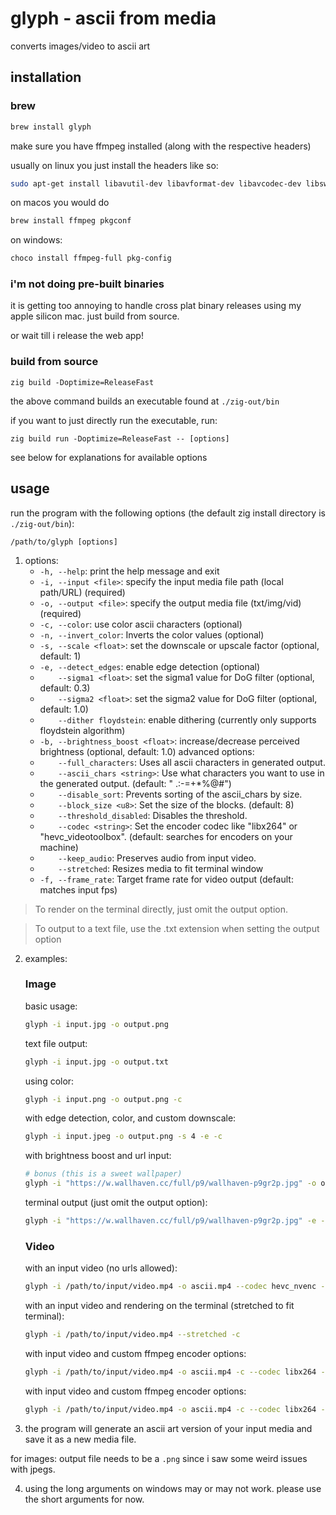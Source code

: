 # glyph - ascii from media

converts images/video to ascii art

## installation

### brew
```bash
brew install glyph
```

make sure you have ffmpeg installed (along with the respective headers)

usually on linux you just install the headers like so:
```bash
sudo apt-get install libavutil-dev libavformat-dev libavcodec-dev libswscale-dev
```

on macos you would do
```bash
brew install ffmpeg pkgconf
```

on windows:
```bash
choco install ffmpeg-full pkg-config
```


### i'm not doing pre-built binaries

it is getting too annoying to handle cross plat binary releases using my apple silicon mac. just build from source.

or wait till i release the web app!

### build from source

`zig build -Doptimize=ReleaseFast`

the above command builds an executable found at `./zig-out/bin`

if you want to just directly run the executable, run:

`zig build run -Doptimize=ReleaseFast -- [options]`

see below for explanations for available options

## usage

run the program with the following options (the default zig install directory is `./zig-out/bin`):
   ```
   /path/to/glyph [options]
   ```
1. options:
   - `-h, --help`: print the help message and exit
   - `-i, --input <file>`: specify the input media file path (local path/URL) (required)
   - `-o, --output <file>`: specify the output media file (txt/img/vid) (required)
   - `-c, --color`: use color ascii characters (optional)
   - `-n, --invert_color`: Inverts the color values (optional)
   - `-s, --scale <float>`: set the downscale or upscale factor (optional, default: 1)
   - `-e, --detect_edges`: enable edge detection (optional)
   - `    --sigma1 <float>`: set the sigma1 value for DoG filter (optional, default: 0.3)
   - `    --sigma2 <float>`: set the sigma2 value for DoG filter (optional, default: 1.0)
   - `    --dither floydstein`: enable dithering (currently only supports floydstein algorithm)
   - `-b, --brightness_boost <float>`: increase/decrease perceived brightness (optional, default: 1.0)
   advanced options:
   - `    --full_characters`: Uses all ascii characters in generated output.
   - `    --ascii_chars <string>`: Use what characters you want to use in the generated output. (default: " .:-=+*%@#")
   - `    --disable_sort`: Prevents sorting of the ascii_chars by size.
   - `    --block_size <u8>`: Set the size of the blocks. (default: 8)
   - `    --threshold_disabled`: Disables the threshold.
   - `    --codec <string>`: Set the encoder codec like "libx264" or "hevc_videotoolbox". (default: searches for encoders on your machine)
   - `    --keep_audio`: Preserves audio from input video.
   - `    --stretched`: Resizes media to fit terminal window
   - `-f, --frame_rate`: Target frame rate for video output (default: matches input fps)

>To render on the terminal directly, just omit the output option.

>To output to a text file, use the .txt extension when setting the output option

2. examples:

   ### Image

   basic usage:
   ```bash
   glyph -i input.jpg -o output.png
   ```

   text file output:
   ```bash
   glyph -i input.jpg -o output.txt
   ```

   using color:
   ```bash
   glyph -i input.png -o output.png -c
   ```

   with edge detection, color, and custom downscale:
   ```bash
   glyph -i input.jpeg -o output.png -s 4 -e -c
   ```

   with brightness boost and url input:
   ```bash
   # bonus (this is a sweet wallpaper)
   glyph -i "https://w.wallhaven.cc/full/p9/wallhaven-p9gr2p.jpg" -o output.png -e -c -b 1.5
   ```

   terminal output (just omit the output option):
   ```bash
   glyph -i "https://w.wallhaven.cc/full/p9/wallhaven-p9gr2p.jpg" -e -c -b 1.5
   ```

   ### Video

   with an input video (no urls allowed):
   ```bash
   glyph -i /path/to/input/video.mp4 -o ascii.mp4 --codec hevc_nvenc --keep_audio
   ```

   with an input video and rendering on the terminal (stretched to fit terminal):
   ```bash
   glyph -i /path/to/input/video.mp4 --stretched -c
   ```

   with input video and custom ffmpeg encoder options:
   ```bash
   glyph -i /path/to/input/video.mp4 -o ascii.mp4 -c --codec libx264 --keep_audio-- -preset fast -crf 20
   ```

   with input video and custom ffmpeg encoder options:
   ```bash
   glyph -i /path/to/input/video.mp4 -o ascii.mp4 -c --codec libx264 --keep_audio-- -preset fast -crf 20
   ```

3. the program will generate an ascii art version of your input media and save it as a new media file.

for images: output file needs to be a `.png` since i saw some weird issues with jpegs.

4. using the long arguments on windows may or may not work. please use the short arguments for now.

